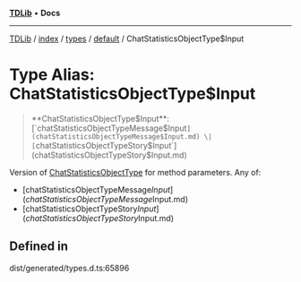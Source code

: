 [**TDLib**](../../../../../../README.md) • **Docs**

***

[TDLib](../../../../../../modules.md) / [index](../../../../../README.md) / [types](../../../README.md) / [default](../README.md) / ChatStatisticsObjectType$Input

# Type Alias: ChatStatisticsObjectType$Input

> **ChatStatisticsObjectType$Input**: [`chatStatisticsObjectTypeMessage$Input`](chatStatisticsObjectTypeMessage$Input.md) \| [`chatStatisticsObjectTypeStory$Input`](chatStatisticsObjectTypeStory$Input.md)

Version of [ChatStatisticsObjectType](ChatStatisticsObjectType.md) for method parameters.
Any of:
- [chatStatisticsObjectTypeMessage$Input](chatStatisticsObjectTypeMessage$Input.md)
- [chatStatisticsObjectTypeStory$Input](chatStatisticsObjectTypeStory$Input.md)

## Defined in

dist/generated/types.d.ts:65896
